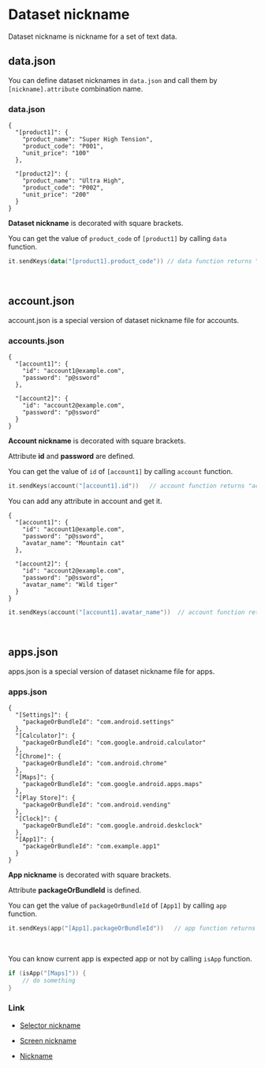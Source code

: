 # Dataset nickname

Dataset nickname is nickname for a set of text data.

## data.json

You can define dataset nicknames in `data.json` and call them by `[nickname].attribute` combination name.

### data.json

```
{
  "[product1]": {
    "product_name": "Super High Tension",
    "product_code": "P001",
    "unit_price": "100"
  },

  "[product2]": {
    "product_name": "Ultra High",
    "product_code": "P002",
    "unit_price": "200"
  }
}
```

**Dataset nickname** is decorated with square brackets.

You can get the value of `product_code` of `[product1]` by calling `data` function.

```kotlin
it.sendKeys(data("[product1].product_code")) // data function returns "P001"
```

<br>

## account.json

account.json is a special version of dataset nickname file for accounts.

### accounts.json

```
{
  "[account1]": {
    "id": "account1@example.com",
    "password": "p@ssword"
  },

  "[account2]": {
    "id": "account2@example.com",
    "password": "p@ssword"
  }
}
```

**Account nickname** is decorated with square brackets.

Attribute **id** and **password** are defined.

You can get the value of `id` of `[account1]` by calling `account` function.

```kotlin
it.sendKeys(account("[account1].id"))   // account function returns "account1@example.com"
```

You can add any attribute in account and get it.

```
{
  "[account1]": {
    "id": "account1@example.com",
    "password": "p@ssword",
    "avatar_name": "Mountain cat"
  },

  "[account2]": {
    "id": "account2@example.com",
    "password": "p@ssword",
    "avatar_name": "Wild tiger"
  }
}
```

```kotlin
it.sendKeys(account("[account1].avatar_name"))  // account function returns "Mountain cat"
```

<br>

## apps.json

apps.json is a special version of dataset nickname file for apps.

### apps.json

```
{
  "[Settings]": {
    "packageOrBundleId": "com.android.settings"
  },
  "[Calculator]": {
    "packageOrBundleId": "com.google.android.calculator"
  },
  "[Chrome]": {
    "packageOrBundleId": "com.android.chrome"
  },
  "[Maps]": {
    "packageOrBundleId": "com.google.android.apps.maps"
  },
  "[Play Store]": {
    "packageOrBundleId": "com.android.vending"
  },
  "[Clock]": {
    "packageOrBundleId": "com.google.android.deskclock"
  },
  "[App1]": {
    "packageOrBundleId": "com.example.app1"
  }
}
```

**App nickname** is decorated with square brackets.

Attribute **packageOrBundleId** is defined.

You can get the value of `packageOrBundleId` of `[App1]` by calling `app` function.

```kotlin
it.sendKeys(app("[App1].packageOrBundleId"))   // app function returns "com.example.app1"
```

<br>

You can know current app is expected app or not by calling `isApp` function.

```kotlin
if (isApp("[Maps]")) {
    // do something
}
```

### Link

- [Selector nickname](selector_nickname.md)

- [Screen nickname](screen_nickname.md)

- [Nickname](nickname.md)
